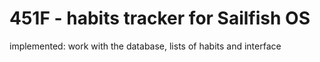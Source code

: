 # 451F - habits tracker for Sailfish OS
implemented: work with the database, lists of habits and interface
